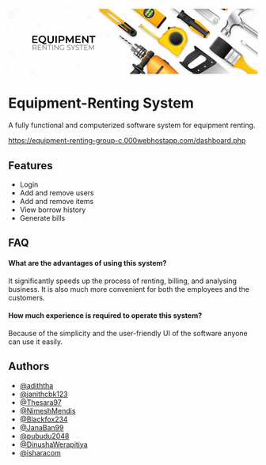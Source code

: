 <p align="center">
<img src="https://github.com/adiii98/Equipment-Renting/blob/main/img/image-1.jpg?raw=true">
</p>

# Equipment-Renting System

A fully functional and computerized software system for equipment renting.

https://equipment-renting-group-c.000webhostapp.com/dashboard.php


## Features

- Login
- Add and remove users
- Add and remove items
- View borrow history
- Generate bills


## FAQ

#### What are the advantages of using this system?

It significantly speeds up the process of renting, billing, and analysing business. It is also much more convenient for both the employees and the customers.

#### How much experience is required to operate this system?

Because of the simplicity and the user-friendly UI of the software anyone can use it easily.


## Authors

- [@adiththa](https://github.com/adiththa)
- [@janithcbk123](https://github.com/janithcbk123)
- [@Thesara97](https://github.com/Thesara97)
- [@NimeshMendis](https://github.com/NimeshMendis)
- [@Blackfox234](https://github.com/Blackfox234)
- [@JanaBan99](https://github.com/JanaBan99)
- [@pubudu2048](https://github.com/pubudu2048)
- [@DinushaWerapitiya](https://github.com/DinushaWerapitiya)
- [@isharacom](https://github.com/isharacom)
